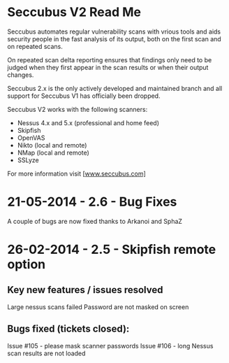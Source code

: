Seccubus V2 Read Me
===================
Seccubus automates regular vulnerability scans with vrious tools and aids 
security people in the fast analysis of its output, both on the first scan and 
on repeated scans.

On repeated scan delta reporting ensures that findings only need to be judged 
when they first appear in the scan results or when their output changes.

Seccubus 2.x is the only actively developed and maintained branch and all support 
for Seccubus V1 has officially been dropped. 

Seccubus V2 works with the following scanners:
* Nessus 4.x and 5.x (professional and home feed)
* Skipfish
* OpenVAS
* Nikto (local and remote)
* NMap (local and remote)
* SSLyze

For more information visit [www.seccubus.com]

21-05-2014 - 2.6 - Bug Fixes
============================================
A couple of bugs are now fixed thanks to Arkanoi and SphaZ

26-02-2014 - 2.5 - Skipfish remote option
============================================

Key new features / issues resolved
----------------------------------
Large nessus scans failed
Password are not masked on screen

Bugs fixed (tickets closed):
----------------------------
Issue #105 - please mask scanner passwords
Issue #106 - long Nessus scan results are not loaded
